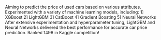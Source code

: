 Aiming to predict the price of used cars based on various attributes. Experimented with a variety of machine learning models, including:
1] XGBoost
2] LightGBM
3] CatBoost
4] Gradient Boosting
5] Neural Networks
After extensive experimentation and hyperparameter tuning, LightGBM and Neural Networks delivered the best performance for accurate car price prediction.
Ranked 1498 in Kaggle competition!
